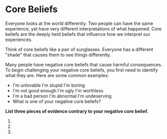 # Core Beliefs

Everyone looks at the world differently. Two people can have the same experience, yet have very different interpretations of what happened. Core beliefs are the deeply held beliefs that influence how we interpret our experiences.

Think of core beliefs like a pair of sunglasses. Everyone has a different "shade" that causes them to see things differently.


Many people have negative core beliefs that cause harmful consequences. To begin challenging your negative core beliefs, you first need to identify what they are. Here are some common examples:

* I'm unlovable	I'm stupid	I'm boring
* I'm not good enough	I'm ugly	I'm worthless
* I'm a bad person	I'm abnormal	I'm undeserving
* What is one of your negative core beliefs? 

**List three pieces of evidence contrary to your negative core belief.**

1.

2.

3.
